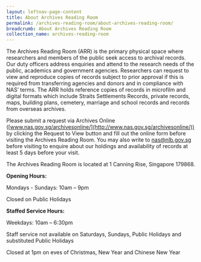 ```yaml
---
layout: leftnav-page-content
title: About Archives Reading Room
permalink: /archives-reading-room/about-archives-reading-room/
breadcrumb: About Archives Reading Room
collection_name: archives-reading-room
---
```


The Archives Reading Room (ARR) is the primary physical space where researchers and members of the public seek access to archival records. Our duty officers address enquiries and attend to the research needs of the public, academics and government agencies. Researchers can request to view and reproduce copies of records subject to prior approval if this is required from transferring agencies and donors and in compliance with NAS’ terms. The ARR holds reference copies of records in microfilm and digital formats which include Straits Settlements Records, private records, maps, building plans, cemetery, marriage and school records and records from overseas archives.

Please submit a request via Archives Online ([www.nas.gov.sg/archivesonline/](http://www.nas.gov.sg/archivesonline/)) by clicking the Request to View button and fill out the online form before visiting the Archives Reading Room. You may also write to [nas@nlb.gov.sg](mailto:nas@nlb.gov.sg) before visiting to enquire about our holdings and availability of records at least 5 days before your visit.

The Archives Reading Room is located at 1 Canning Rise, Singapore 179868.

**Opening Hours:**

Mondays - Sundays: 10am – 9pm

Closed on Public Holidays

**Staffed Service Hours:**

Weekdays: 10am – 6:30pm

Staff service not available on Saturdays, Sundays, Public Holidays and substituted Public Holidays

Closed at 1pm on eves of Christmas, New Year and Chinese New Year
